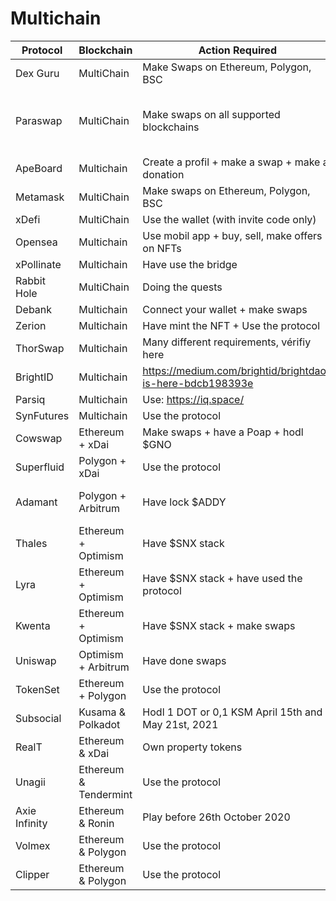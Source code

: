 # Multichain

| Protocol      | Blockchain            | Action Required                                           | Date        | Site                                        | Twitter                             | Note                                                         |
| ------------- | --------------------- | --------------------------------------------------------- | ----------- | ------------------------------------------- | ----------------------------------- | ------------------------------------------------------------ |
| Dex Guru      | MultiChain            | Make Swaps on Ethereum, Polygon, BSC                      | Unknown     | https://dex.guru/                           | https://twitter.com/dexguru         | To raise funds from Julien Bouteloup who does airdrops all the time |
| Paraswap      | MultiChain            | Make swaps on all supported blockchains                   | Unknown     | https://paraswap.io/#/?network=polygon      | https://twitter.com/paraswap        | Big rumors: https://twitter.com/paraswap/status/1439540772865458179?s=21 and https://twitter.com/paraswap/status/1440767449918427136?s=20 |
| ApeBoard      | Multichain            | Create a profil + make a swap + make a donation           | Unknown     | https://apeboard.finance/dashboard          | https://twitter.com/ape_board       | Speculative + has no token yet                               |
| Metamask      | MultiChain            | Make swaps on Ethereum, Polygon, BSC                      | Unknown     | https://metamask.io/                        | https://twitter.com/MetaMask        | Speculative + has no token yet                               |
| xDefi         | MultiChain            | Use the wallet (with invite code only)                    | Unknown     | https://www.xdefi.io/                       | https://twitter.com/xdefi_wallet    | Speculative + has no token yet                               |
| Opensea       | Multichain            | Use mobil app + buy, sell, make offers on NFTs            | Unknown     | https://opensea.io/                         | https://twitter.com/opensea         | Big rumors                                                   |
| xPollinate    | Multichain            | Have use the bridge                                       | Unknown     | https://www.xpollinate.io/                  | https://twitter.com/ConnextNetwork  | Speculative + has no token yet                               |
| Rabbit Hole   | MultiChain            | Doing the quests                                          | Unknown     | https://rabbithole.gg/                      | https://twitter.com/rabbithole_gg   | Big fundraising with the DEFI Mafia                          |
| Debank        | Multichain            | Connect your wallet + make swaps                          | Unknown     | https://debank.com/                         | https://twitter.com/DeBankDeFi      | Speculative                                                  |
| Zerion        | Multichain            | Have mint the NFT + Use the protocol                      | Unknown     | https://app.zerion.io/                      | https://twitter.com/zerion_io       | Raising funds from the DEFI mafia                            |
| ThorSwap      | Multichain            | Many different requirements, vérifiy here                 | 2021        | https://twitter.com/THORSwap                | https://thorswap.finance/           | https://thorswap.medium.com/thorswap-thor-airdrop-instructions-step-1-of-2-whitelisting-2dc6cb024d09 |
| BrightID      | Multichain            | https://medium.com/brightid/brightdao-is-here-bdcb198393e | Live        | https://www.brightid.org/                   | https://twitter.com/BrightIDProject | https://medium.com/brightid/brightdao-is-here-bdcb198393e    |
| Parsiq        | Multichain            | Use: https://iq.space/                                    | Q1 2022     | https://parsiq.net/en/                      | https://twitter.com/parsiq_net      | https://blog.parsiq.net/1-million-prq-incentive-program/     |
| SynFutures    | Multichain            | Use the protocol                                          | Unknown     | https://www.synfutures.com/                 | https://twitter.com/SynFuturesDefi  | Speculative + has no token yet                               |
| Cowswap       | Ethereum + xDai       | Make swaps + have a Poap + hodl $GNO                      | End 2021    | https://cowswap.exchange/                   | https://twitter.com/MEVprotection   | Airdrop rumor on their twitter + community member + proposal: https://forum.gnosis.io/t/gip-13-gnosis-protocol-token/1529 |
| Superfluid    | Polygon + xDai        | Use the protocol                                          | Unknown     | https://www.superfluid.finance/             | https://twitter.com/Superfluid_HQ   | Speculative + has no token yet                               |
| Adamant       | Polygon + Arbitrum    | Have lock $ADDY                                           | 44470       | https://adamant.finance/                    | https://twitter.com/AdamantVault    | Tweet by Project: https://adamantfinance.medium.com/adamant-on-arbitrum-4ef79aa5050b |
| Thales        | Ethereum + Optimism   | Have $SNX stack                                           | Live        | https://thales.market/                      | https://twitter.com/thalesmarket    | Airdrop already live                                         |
| Lyra          | Ethereum + Optimism   | Have $SNX stack +  have used the protocol                 | End 2021    | https://www.lyra.finance/                   | https://twitter.com/lyrafinance     | Token already farmable via LM + big rumors                   |
| Kwenta        | Ethereum + Optimism   | Have $SNX stack + make swaps                              | End 2021    | https://kwenta.io/                          | https://twitter.com/kwenta_io       | Big rumors                                                   |
| Uniswap       | Optimism + Arbitrum   | Have done swaps                                           | Unknown     | https://uniswap.org/                        | https://twitter.com/Uniswap         | Speculative because a lot of cash + wants to push Optimism   |
| TokenSet      | Ethereum + Polygon    | Use the protocol                                          | Unknown     | https://www.tokensets.com/                  | https://twitter.com/tokensets       | Speculative                                                  |
| Subsocial     | Kusama & Polkadot     | Hodl 1 DOT or 0,1 KSM April 15th and May 21st, 2021       | Live        | https://app.subsocial.network/claim/dotsama | https://twitter.com/SubsocialChain  | /                                                            |
| RealT         | Ethereum & xDai       | Own property tokens                                       | Unknown     | https://realt.co/                           | https://twitter.com/RealTPlatform   | Airdrop insinuated on their live                             |
| Unagii        | Ethereum & Tendermint | Use the protocol                                          | Unknown     | https://www.unagii.com/                     | https://twitter.com/unagiidotcom    | Speculative + has no token yet                               |
| Axie Infinity | Ethereum & Ronin      | Play before 26th October 2020                             | Distributed | https://axieinfinity.com/                   | https://twitter.com/AxieInfinity    | https://twitter.com/AxieInfinity/status/1443539864658579456  |
| Volmex        | Ethereum & Polygon    | Use the protocol                                          | Unknown     | https://volmex.finance/                     | https://twitter.com/volmexfinance   | Raise funds from the DEFI Mafia + does not yet have a token + speculative |
| Clipper       | Ethereum & Polygon    | Use the protocol                                          | Unknown     | https://clipper.exchange/                   | https://twitter.com/Clipper_DEX     | Raise funds from the DEFI Mafia + does not yet have a token + speculative |